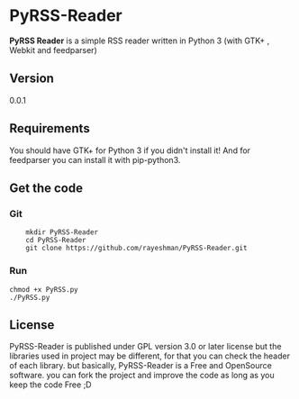 PyRSS-Reader
============

**PyRSS Reader** is a simple RSS reader written in Python 3 (with GTK+ , Webkit and feedparser)

Version
---------------
0.0.1 

Requirements
---------------
You should have GTK+ for Python 3 if you didn't install it!
And for feedparser you can install it with pip-python3.

Get the code
---------------

### Git

        mkdir PyRSS-Reader
        cd PyRSS-Reader
        git clone https://github.com/rayeshman/PyRSS-Reader.git
        
### Run

	chmod +x PyRSS.py
	./PyRSS.py

License
---------------
PyRSS-Reader is published under GPL version 3.0 or later license but the libraries
used in project may be different, for that you can check the header of each
library. but basically, PyRSS-Reader is a Free and OpenSource software. you can fork
the project and improve the code as long as you keep the code Free ;D
